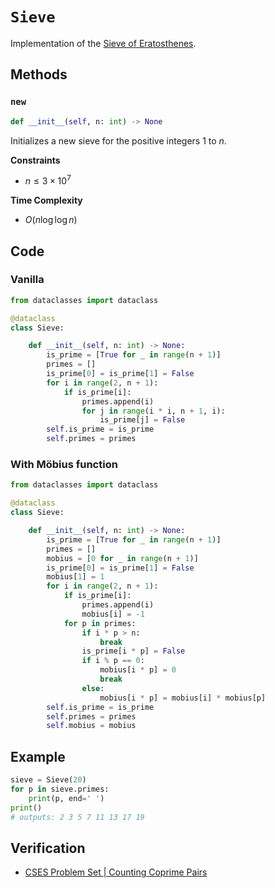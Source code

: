 # `Sieve`
Implementation of the [Sieve of Eratosthenes](https://en.wikipedia.org/wiki/Sieve_of_Eratosthenes).

## Methods
### `new`
```python
def __init__(self, n: int) -> None
```

Initializes a new sieve for the positive integers $1$ to $n$.

**Constraints**
- $n \le 3 \times 10^{7}$

**Time Complexity**
- $O(n \log \log n)$

## Code
### Vanilla
```python
from dataclasses import dataclass
```

```python
@dataclass
class Sieve:

    def __init__(self, n: int) -> None:
        is_prime = [True for _ in range(n + 1)]
        primes = []
        is_prime[0] = is_prime[1] = False
        for i in range(2, n + 1):
            if is_prime[i]:
                primes.append(i)
                for j in range(i * i, n + 1, i):
                    is_prime[j] = False
        self.is_prime = is_prime
        self.primes = primes
```

### With Möbius function
```python
from dataclasses import dataclass
```

```python
@dataclass
class Sieve:

    def __init__(self, n: int) -> None:
        is_prime = [True for _ in range(n + 1)]
        primes = []
        mobius = [0 for _ in range(n + 1)]
        is_prime[0] = is_prime[1] = False
        mobius[1] = 1
        for i in range(2, n + 1):
            if is_prime[i]:
                primes.append(i)
                mobius[i] = -1
            for p in primes:
                if i * p > n:
                    break
                is_prime[i * p] = False
                if i % p == 0:
                    mobius[i * p] = 0
                    break
                else:
                    mobius[i * p] = mobius[i] * mobius[p]
        self.is_prime = is_prime
        self.primes = primes
        self.mobius = mobius
```

## Example
```python
sieve = Sieve(20)
for p in sieve.primes:
    print(p, end=' ')
print()
# outputs: 2 3 5 7 11 13 17 19
```

## Verification
- [CSES Problem Set | Counting Coprime Pairs](https://cses.fi/problemset/task/2417/)